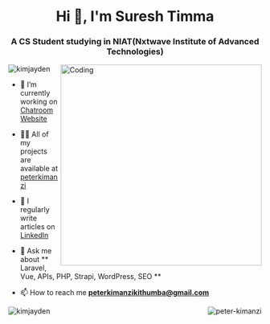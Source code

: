 <h1 align="center">Hi 👋, I'm Suresh Timma </h1>
<h3 align="center">A CS Student studying in NIAT(Nxtwave Institute of Advanced Technologies)</h3>
<img align="right" alt="Coding" width="400" src="https://miro.medium.com/max/680/0*7Q3yvSIv_t0ioJ-Z.gif"/>

<p align="left"> <img src="https://komarev.com/ghpvc/?username=SureshTimma&label=Profile%20views&color=0e75b6&style=flat" alt="kimjayden" /> </p>

- 🔭 I’m currently working on [Chatroom Website](https://chatroomdamaris.netlify.app/)

- 👨‍💻 All of my projects are available at [peterkimanzi](https://peterkimanzi.netlify.app/)

- 📝 I regularly write articles on [LinkedIn](https://www.linkedin.com/in/peter-kimanzi-002299206/)

- 💬 Ask me about ** Laravel, Vue, APIs, PHP, Strapi, WordPress, SEO **

- 📫 How to reach me **peterkimanzikithumba@gmail.com**


<p><img align="left" src="https://github-readme-stats.vercel.app/api/top-langs?username=SureshTimma&show_icons=true&locale=en&layout=compact" alt="kimjayden" /></p>

<!-- <p>&nbsp;<img align="center" src="https://github-readme-stats.vercel.app/api?username=SureshTimma&show_icons=true&locale=en" alt="peter-kimanzi" /></p> -->

<p><img align="right" src="https://github-readme-streak-stats.herokuapp.com/?user=SureshTimma&" alt="peter-kimanzi" /></p>
